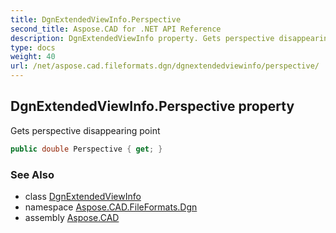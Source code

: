 ```yaml
---
title: DgnExtendedViewInfo.Perspective
second_title: Aspose.CAD for .NET API Reference
description: DgnExtendedViewInfo property. Gets perspective disappearing point
type: docs
weight: 40
url: /net/aspose.cad.fileformats.dgn/dgnextendedviewinfo/perspective/
---
```

## DgnExtendedViewInfo.Perspective property

Gets perspective disappearing point

```csharp
public double Perspective { get; }
```

### See Also

* class [DgnExtendedViewInfo](../)
* namespace [Aspose.CAD.FileFormats.Dgn](../../dgnextendedviewinfo/)
* assembly [Aspose.CAD](../../../)


